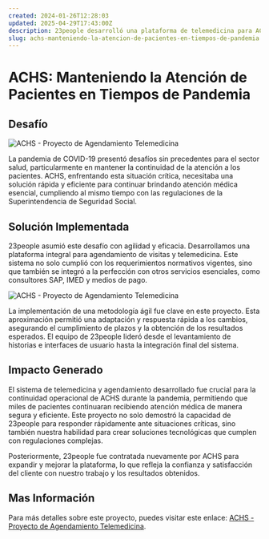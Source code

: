 ```yaml
---
created: 2024-01-26T12:28:03
updated: 2025-04-29T17:43:00Z
description: 23people desarrolló una plataforma de telemedicina para ACHS durante la pandemia, asegurando la atención continua a pacientes.
slug: achs-manteniendo-la-atencion-de-pacientes-en-tiempos-de-pandemia
---
```


# ACHS: Manteniendo la Atención de Pacientes en Tiempos de Pandemia

## Desafío

![ACHS - Proyecto de Agendamiento Telemedicina](/_images/success-client-story-achs-1.png)

La pandemia de COVID-19 presentó desafíos sin precedentes para el sector
salud, particularmente en mantener la continuidad de la atención a los
pacientes. ACHS, enfrentando esta situación crítica, necesitaba una solución
rápida y eficiente para continuar brindando atención médica esencial,
cumpliendo al mismo tiempo con las regulaciones de la Superintendencia de
Seguridad Social.

## Solución Implementada

23people asumió este desafío con agilidad y eficacia. Desarrollamos una
plataforma integral para agendamiento de visitas y telemedicina. Este sistema
no solo cumplió con los requerimientos normativos vigentes, sino que también
se integró a la perfección con otros servicios esenciales, como consultores
SAP, IMED y medios de pago.

![ACHS - Proyecto de Agendamiento Telemedicina](/_images/success-client-story-achs-2.png)

La implementación de una metodología ágil fue clave en este proyecto. Esta
aproximación permitió una adaptación y respuesta rápida a los cambios,
asegurando el cumplimiento de plazos y la obtención de los resultados
esperados. El equipo de 23people lideró desde el levantamiento de historias e
interfaces de usuario hasta la integración final del sistema.

## Impacto Generado

El sistema de telemedicina y agendamiento desarrollado fue crucial para la
continuidad operacional de ACHS durante la pandemia, permitiendo que miles de
pacientes continuaran recibiendo atención médica de manera segura y eficiente.
Este proyecto no solo demostró la capacidad de 23people para responder
rápidamente ante situaciones críticas, sino también nuestra habilidad para
crear soluciones tecnológicas que cumplen con regulaciones complejas.

Posteriormente, 23people fue contratada nuevamente por ACHS para expandir y
mejorar la plataforma, lo que refleja la confianza y satisfacción del cliente
con nuestro trabajo y los resultados obtenidos.

## Mas Información

Para más detalles sobre este proyecto, puedes visitar este enlace: [ACHS - Proyecto de Agendamiento Telemedicina](https://www.achs.cl/centro-de-noticias/noticia/2020/los-desafios-de-la-telemedicina).
